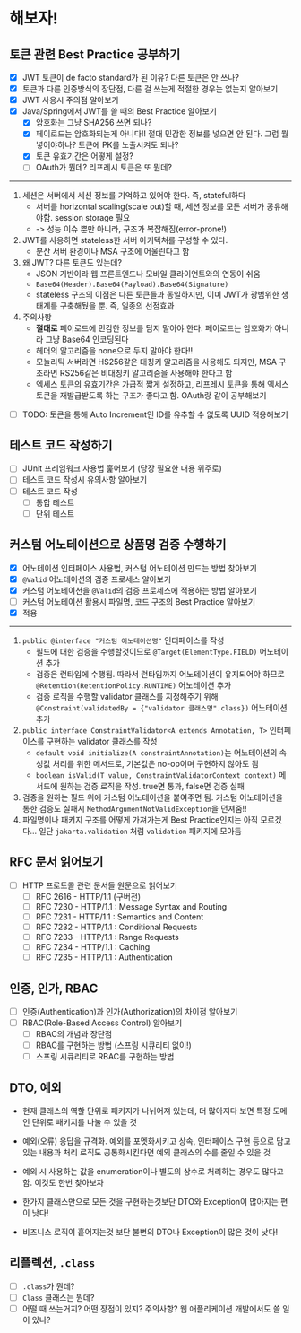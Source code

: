 # 해보자!

## 토큰 관련 Best Practice 공부하기
- [x] JWT 토큰이 de facto standard가 된 이유? 다른 토큰은 안 쓰나?
- [x] 토큰과 다른 인증방식의 장단점, 다른 걸 쓰는게 적절한 경우는 없는지 알아보기
- [x] JWT 사용시 주의점 알아보기
- [x] Java/Spring에서 JWT를 쓸 때의 Best Practice 알아보기
  - [x] 암호화는 그냥 SHA256 쓰면 되나?
  - [x] 페이로드는 암호화되는게 아니다!! 절대 민감한 정보를 넣으면 안 된다. 그럼 뭘 넣어야하나? 토큰에 PK를 노출시켜도 되나?
  - [x] 토큰 유효기간은 어떻게 설정?
  - [ ] OAuth가 뭔데? 리프레시 토큰은 또 뭔데?
- - -
1. 세션은 서버에서 세션 정보를 기억하고 있어야 한다. 즉, stateful하다
   - 서버를 horizontal scaling(scale out)할 때, 세션 정보를 모든 서버가 공유해야함. session storage 필요
   - -> 성능 이슈 뿐만 아니라, 구조가 복잡해짐(error-prone!)
2. JWT를 사용하면 stateless한 서버 아키텍쳐를 구성할 수 있다.
   - 분산 서버 환경이나 MSA 구조에 어울린다고 함
3. 왜 JWT? 다른 토큰도 있는데?
   - JSON 기반이라 웹 프론트엔드나 모바일 클라이언트와의 연동이 쉬움
   - `Base64(Header).Base64(Payload).Base64(Signature)`
   - stateless 구조의 이점은 다른 토큰들과 동일하지만, 이미 JWT가 광범위한 생태계를 구축해뒀을 뿐. 즉, 일종의 선점효과
4. 주의사항
   - **절대로** 페이로드에 민감한 정보를 담지 말아야 한다. 페이로드는 암호화가 아니라 그냥 Base64 인코딩된다
   - 헤더의 알고리즘을 none으로 두지 말아야 한다!!
   - 모놀리틱 서버라면 HS256같은 대칭키 알고리즘을 사용해도 되지만, MSA 구조라면 RS256같은 비대칭키 알고리즘을 사용해야 한다고 함
   - 엑세스 토큰의 유효기간은 가급적 짧게 설정하고, 리프레시 토큰을 통해 엑세스 토큰을 재발급받도록 하는 구조가 좋다고 함. OAuth랑 같이 공부해보기
- [ ] TODO: 토큰을 통해 Auto Increment인 ID를 유추할 수 없도록 UUID 적용해보기

## 테스트 코드 작성하기
- [ ] JUnit 프레임워크 사용법 훑어보기 (당장 필요한 내용 위주로)
- [ ] 테스트 코드 작성시 유의사항 알아보기
- [ ] 테스트 코드 작성
  - [ ] 통합 테스트
  - [ ] 단위 테스트

## 커스텀 어노테이션으로 상품명 검증 수행하기
- [x] 어노테이션 인터페이스 사용법, 커스텀 어노테이션 만드는 방법 찾아보기
- [x] `@Valid` 어노테이션의 검증 프로세스 알아보기
- [x] 커스텀 어노테이션을 `@Valid`의 검증 프로세스에 적용하는 방법 알아보기
- [ ] 커스텀 어노테이션 활용시 파일명, 코드 구조의 Best Practice 알아보기
- [x] 적용
- - -
1. `public @interface "커스텀 어노테이션명"` 인터페이스를 작성
    - 필드에 대한 검증을 수행할것이므로 `@Target(ElementType.FIELD)` 어노테이션 추가
    - 검증은 런타임에 수행됨. 따라서 런타임까지 어노테이션이 유지되어야 하므로 `@Retention(RetentionPolicy.RUNTIME)` 어노테이션 추가
    - 검증 로직을 수행할 validator 클래스를 지정해주기 위해 `@Constraint(validatedBy = {"validator 클래스명".class})` 어노테이션 추가 
2. `public interface ConstraintValidator<A extends Annotation, T>` 인터페이스를 구현하는 validator 클래스를 작성
   - `default void initialize(A constraintAnnotation)`는 어노테이션의 속성값 처리를 위한 메서드로, 기본값은 no-op이며 구현하지 않아도 됨
   - `boolean isValid(T value, ConstraintValidatorContext context)` 메서드에 원하는 검증 로직을 작성. true면 통과, false면 검증 실패
3. 검증을 원하는 필드 위에 커스텀 어노테이션을 붙여주면 됨. 커스텀 어노테이션을 통한 검증도 실패시 `MethodArgumentNotValidException`을 던져줌!!
4. 파일명이나 패키지 구조를 어떻게 가져가는게 Best Practice인지는 아직 모르겠다... 일단 `jakarta.validation` 처럼 `validation` 패키지에 모아둠

## RFC 문서 읽어보기
- [ ] HTTP 프로토콜 관련 문서들 원문으로 읽어보기
  - [ ] RFC 2616 - HTTP/1.1 (구버전)
  - [ ] RFC 7230 - HTTP/1.1 : Message Syntax and Routing
  - [ ] RFC 7231 - HTTP/1.1 : Semantics and Content
  - [ ] RFC 7232 - HTTP/1.1 : Conditional Requests
  - [ ] RFC 7233 - HTTP/1.1 : Range Requests 
  - [ ] RFC 7234 - HTTP/1.1 : Caching 
  - [ ] RFC 7235 - HTTP/1.1 : Authentication

## 인증, 인가, RBAC
- [ ] 인증(Authentication)과 인가(Authorization)의 차이점 알아보기
- [ ] RBAC(Role-Based Access Control) 알아보기
  - [ ] RBAC의 개념과 장단점
  - [ ] RBAC를 구현하는 방법 (스프링 시큐리티 없이!)
  - [ ] 스프링 시큐리티로 RBAC를 구현하는 방법

## DTO, 예외
- 현재 클래스의 역할 단위로 패키지가 나뉘어져 있는데, 더 많아지다 보면 특정 도메인 단위로 패키지를 나눌 수 있을 것
- 예외(오류) 응답을 규격화. 예외를 포멧화시키고 상속, 인터페이스 구현 등으로 담고 있는 내용과 처리 로직도 공통화시킨다면 예외 클래스의 수를 줄일 수 있을 것
- 예외 시 사용하는 값을 enumeration이나 별도의 상수로 처리하는 경우도 많다고 함. 이것도 한번 찾아보자

- 한가지 클래스만으로 모든 것을 구현하는것보단 DTO와 Exception이 많아지는 편이 낫다!
- 비즈니스 로직이 흩어지는것 보단 불변의 DTO나 Exception이 많은 것이 낫다!

## 리플렉션, `.class`
- [ ] `.class`가 뭔데?
- [ ] `Class` 클래스는 뭔데?
- [ ] 어떨 때 쓰는거지? 어떤 장점이 있지? 주의사항? 웹 애플리케이션 개발에서도 쓸 일이 있나?
